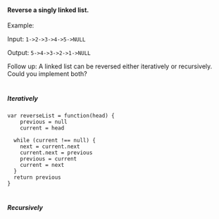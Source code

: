 #### Reverse a singly linked list.

Example:
  
  Input: `1->2->3->4->5->NULL`
  
  Output: `5->4->3->2->1->NULL`
  
Follow up:
A linked list can be reversed either iteratively or recursively. Could you implement both?

#
##### Iteratively

```
var reverseList = function(head) {
    previous = null
    current = head
  
  while (current !== null) {
    next = current.next
    current.next = previous
    previous = current
    current = next
  }
  return previous
}
```

#
##### Recursively
